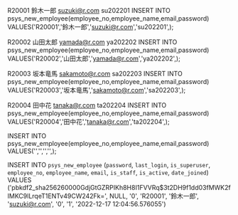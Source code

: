 R20001	鈴木一郎	suzuki@r.com	su202201	INSERT INTO psys_new_employee(employee_no,employee_name,email,password) VALUES('R20001','鈴木一郎','suzuki@r.com','su202201',);

R20002	山田太郎	yamada@r.com	ya202202	INSERT INTO psys_new_employee(employee_no,employee_name,email,password) VALUES('R20002','山田太郎','yamada@r.com','ya202202',);

R20003	坂本竜馬	sakamoto@r.com	sa202203	INSERT INTO psys_new_employee(employee_no,employee_name,email,password) VALUES('R20003','坂本竜馬','sakamoto@r.com','sa202203',);

R20004	田中花	tanaka@r.com	ta202204	INSERT INTO psys_new_employee(employee_no,employee_name,email,password) VALUES('R20004','田中花','tanaka@r.com','ta202204',);


INSERT INTO psys_new_employee(employee_no,employee_name,email,password) VALUES('','','','',);
                                
INSERT INTO `psys_new_employee` (`password`, `last_login`, `is_superuser`, `employee_no`, `employee_name`, `email`, `is_staff`, `is_active`, `date_joined`) VALUES ('pbkdf2_sha256$260000$GdjGtGZRPIKh8H8I1FVVRq$3t2DH9f1dd03fMWK2fIMKC9lLrqeT1ENTv49CW242Fk=', NULL, '0', 'R20001', '鈴木一郎', 'suzuki@r.com', '0', '1', '2022-12-17 12:04:56.576055')				
                
